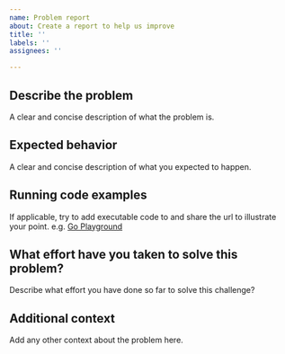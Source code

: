 ```yaml
---
name: Problem report
about: Create a report to help us improve
title: ''
labels: ''
assignees: ''

---
```


## Describe the problem

A clear and concise description of what the problem is.

## Expected behavior

A clear and concise description of what you expected to happen.

## Running code examples

If applicable, try to add executable code to and share the url to illustrate your point. e.g. [Go Playground](https://go.dev/play/p/UfJNprdqDJ6)

## What effort have you taken to solve this problem?

Describe what effort you have done so far to solve this challenge?

## Additional context

Add any other context about the problem here.
